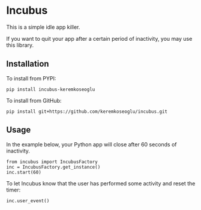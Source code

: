 # Incubus

This is a simple idle app killer.

If you want to quit your app after a certain period of inactivity, you may use this library.

## Installation

To install from PYPI:

```
pip install incubus-keremkoseoglu
```

To install from GitHub:

```
pip install git+https://github.com/keremkoseoglu/incubus.git
```

## Usage

In the example below, your Python app will close after 60 seconds of inactivity.

```
from incubus import IncubusFactory
inc = IncubusFactory.get_instance()
inc.start(60)
```

To let Incubus know that the user has performed some activity and reset the timer:

```
inc.user_event()
```
